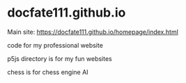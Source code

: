 # docfate111.github.io

Main site: https://docfate111.github.io/homepage/index.html

code for my professional website

p5js directory is for my fun websites

chess is for chess engine AI
